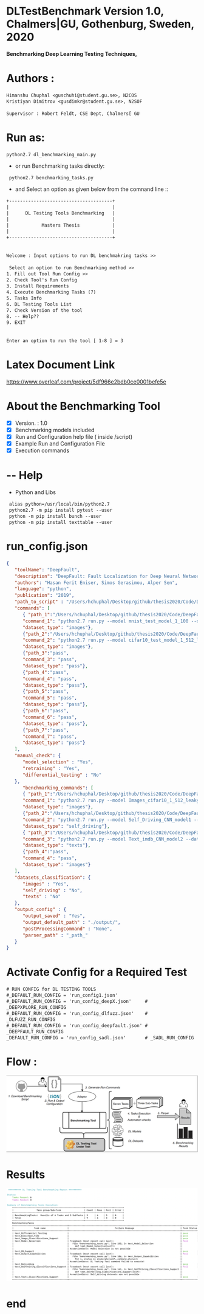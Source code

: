 # DLTestBenchmark Version 1.0, Chalmers|GU, Gothenburg, Sweden, 2020

**Benchmarking Deep Learning Testing Techniques,**

# Authors :
```
Himanshu Chuphal <guschuhi@student.gu.se>, N2COS
Kristiyan Dimitrov <gusdimkr@student.gu.se>, N2SOF

Supervisor : Robert Feldt, CSE Dept, Chalmers[ GU
```

# Run as:
```
python2.7 dl_benchmarking_main.py
```
- or run Benchmarking tasks directly:
```
 python2.7 benchmarking_tasks.py
```
- and Select an option as given below from the comnand line ::

```
+--------------------------------------+
|                                      |
|      DL Testing Tools Benchmarking   |
|                                      |
|            Masters Thesis            |
|                                      |
+--------------------------------------+


Welcome : Input options to run DL benchmakring tasks >>

 Select an option to run Benchmarking method >>
1. Fill out Tool Run Config >>
2. Check Tool's Run Config
3. Install Requirements
4. Execute Benchmarking Tasks (7)
5. Tasks Info
6. DL Testing Tools List
7. Check Version of the tool
8. -- Help??
9. EXIT


Enter an option to run the tool [ 1-8 ] = 3

```

# Latex Document Link

https://www.overleaf.com/project/5df966e2bdb0ce0001befe5e

# About the Benchmarking Tool
- [x] Version. : 1.0
- [x] Benchmarking models included
- [x] Run and Configuration help file ( inside /script)
- [x] Example Run and Configuration File
- [X] Execution commands

# -- Help
- Python and Libs
```
 alias python=/usr/local/bin/python2.7
 python2.7 -m pip install pytest --user
 python -m pip install bunch --user
 python -m pip install texttable --user
 ```
 
# run_config.json
```json
{
   "toolName": "DeepFault",                    
   "description": "DeepFault: Fault Localization for Deep Neural Networks",
   "authors": "Hasan Ferit Eniser, Simos Gerasimou, Alper Sen",
   "language": "python",                       
   "publication": "2019",
   "path_to_script" : "/Users/hchuphal/Desktop/github/thesis2020/Code/DeepFault-master",                    
   "commands": [
      { "path_1":"/Users/hchuphal/Desktop/github/thesis2020/Code/DeepFault-master",
      "command_1": "python2.7 run.py --model mnist_test_model_1_100 --dataset mnist -C 9 --approach tarantula --suspicious_num 10",
      "dataset_type": "images"},
      {"path_2":"/Users/hchuphal/Desktop/github/thesis2020/Code/DeepFault-master",
      "command_2": "python2.7 run.py --model cifar10_test_model_1_512_leaky_relu --dataset cifar10 -C 9 --approach tarantula --suspicious_num 10",
      "dataset_type": "images"},
      {"path_3":"pass",
      "command_3": "pass",
      "dataset_type": "pass"},
      {"path_4":"pass",
      "command_4": "pass",
      "dataset_type": "pass"},
      {"path_5":"pass",
      "command_5": "pass",
      "dataset_type": "pass"},
      {"path_6":"pass",
      "command_6": "pass",
      "dataset_type": "pass"},
      {"path_7":"pass",
      "command_7": "pass",
      "dataset_type": "pass"}
   ],
   "manual_check": {
      "model_selection" : "Yes",
      "retraining" : "Yes",
      "differential_testing" : "No"
   },
      "benchmarking_commands": [
      { "path_1":"/Users/hchuphal/Desktop/github/thesis2020/Code/DeepFault-master",
      "command_1": "python2.7 run.py --model Images_cifar10_1_512_leaky_relu_model1 --dataset cifar10 -C 9 --approach tarantula --suspicious_num 10",
      "dataset_type": "images"},
      {"path_2":"/Users/hchuphal/Desktop/github/thesis2020/Code/DeepFault-master",
      "command_2": "python2.7 run.py --model Self_Driving_CNN_model1 --dataset nvidia -C 9 --approach tarantula --suspicious_num 10",
      "dataset_type": "self_driving"},
      { "path_3":"/Users/hchuphal/Desktop/github/thesis2020/Code/DeepFault-master",
      "command_3": "python2.7 run.py --model Text_imdb_CNN_model2 --dataset imdb -C 9 --approach tarantula --suspicious_num 10",
      "dataset_type": "texts"},
      {"path_4":"pass",
      "command_4": "pass",
      "dataset_type": "images"}
   ],
   "datasets_classification": {
      "images" : "Yes",
      "self_driving" : "No",
      "texts" : "No"
   },
   "output_config" : {
      "output_saved" : "Yes",
      "output_default_path" : "./output/",
      "postProcessingCommand" : "None",
      "parser_path" : "_path_"
   }
}
```
# Activate Config for a Required Test

```
# RUN CONFIG for DL TESTING TOOLS
#_DEFAULT_RUN_CONFIG = 'run_config1.json'
#_DEFAULT_RUN_CONFIG = 'run_config_deepX.json'     # _DEEPXPLORE_RUN_CONFIG
#_DEFAULT_RUN_CONFIG = 'run_config_dlfuzz.json'    # _DLFUZZ_RUN_CONFIG
#_DEFAULT_RUN_CONFIG = 'run_config_deepfault.json' # _DEEPFAULT_RUN_CONFIG
_DEFAULT_RUN_CONFIG = 'run_config_sadl.json'       # _SADL_RUN_CONFIG

```
# Flow :
![image info](./scripts/flow.png)

# Results
![image info](./scripts/a1.png)


 # end
